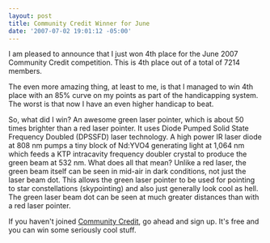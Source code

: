 ```yaml
---
layout: post
title: Community Credit Winner for June
date: '2007-07-02 19:01:12 -05:00'
---
```


I am pleased to announce that I just won 4th place for the June 2007 Community Credit competition. This is 4th place out of a total of 7214 members.

The even more amazing thing, at least to me, is that I managed to win 4th place with an 85% curve on my points as part of the handicapping system. The worst is that now I have an even higher handicap to beat.

So, what did I win? An awesome green laser pointer, which is about 50 times brighter than a red laser pointer. It uses Diode Pumped Solid State Frequency Doubled (DPSSFD) laser technology. A high power IR laser diode at 808 nm pumps a tiny block of Nd:YVO4 generating light at 1,064 nm which feeds a KTP intracavity frequency doubler crystal to produce the green beam at 532 nm. What does all that mean? Unlike a red laser, the green beam itself can be seen in mid-air in dark conditions, not just the laser beam dot. This allows the green laser pointer to be used for pointing to star constellations (skypointing) and also just generally look cool as hell. The green laser beam dot can be seen at much greater distances than with a red laser pointer.

If you haven't joined [Community Credit](http://www.community-credit.com/), go ahead and sign up. It's free and you can win some seriously cool stuff.
